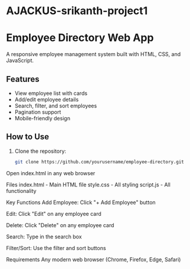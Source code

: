 # AJACKUS-srikanth-project1
# Employee Directory Web App

A responsive employee management system built with HTML, CSS, and JavaScript.

## Features

- View employee list with cards
- Add/edit employee details
- Search, filter, and sort employees
- Pagination support
- Mobile-friendly design

## How to Use

1. Clone the repository:
   ```bash
   git clone https://github.com/yourusername/employee-directory.git
Open index.html in any web browser

Files
index.html - Main HTML file
style.css - All styling
script.js - All functionality

Key Functions
Add Employee: Click "+ Add Employee" button

Edit: Click "Edit" on any employee card

Delete: Click "Delete" on any employee card

Search: Type in the search box

Filter/Sort: Use the filter and sort buttons

Requirements
Any modern web browser (Chrome, Firefox, Edge, Safari)
